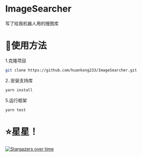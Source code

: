 # ImageSearcher
写了给我机器人用的搜图库

# 🎉使用方法
1.克隆项目
~~~sh
git clone https://github.com/huankong233/ImageSearcher.git
~~~

2..安装支持库
~~~sh
yarn install
~~~

5.运行框架
~~~sh
yarn test
~~~

# ⭐星星！
[![Stargazers over time](https://starchart.cc/huankong233/ImageSearcher.svg)](https://starchart.cc/huankong233/ImageSearcher)
